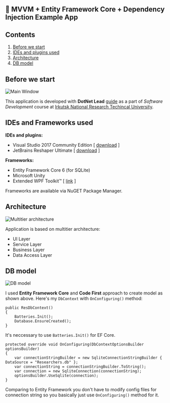 ## 📲 MVVM + Entity Framework Core + Dependency Injection Example App

## Contents

1. [Before we start](#before-we-start)
2. [IDEs and plugins used](#ides-and-frameworks-used)
3. [Architecture](#architecture)
4. [DB model](#db-model)

## Before we start

![Main Window](https://i.imgur.com/O1c2rMI.jpg)

This application is developed with **DotNet Lead** [guide](http://www.dotnetlead.com/wpf-master-detail/application-and-source-code) as a part of *Software Development* course at [Irkutsk National Research Techincal University](http://www.istu.edu/eng/).

## IDEs and Frameworks used

**IDEs and plugins:**
- Visual Studio 2017 Community Edition [ [download](https://visualstudio.microsoft.com/vs/community/) ]
- JetBrains Reshaper Ultimate [ [download](https://www.jetbrains.com/resharper/) ]

**Frameworks:**
- Entity Framework Core 6 (for SQLite)
- Microsoft Unity
- Extended WPF Toolkit™ [ [link](https://github.com/xceedsoftware/wpftoolkit) ]

Frameworks are available via NuGET Package Manager.

## Architecture

![Multitier architecture](https://i.imgur.com/ONsYWpp.png)

Application is based on multitier architecture:
- UI Layer
- Service Layer
- Business Layer
- Data Access Layer

## DB model

![DB model](https://i.imgur.com/xoUWp71.png)

I used **Entity Framework Core** and **Code First** approach to create model as shown above. Here's my `DbContext` with `OnConfiguring()` method:
```CSharp
public ResDbContext()
{
    Batteries.Init();
    Database.EnsureCreated();
}
```
It's neccessary to use `Batteries.Init()` for EF Core.
```CSharp
protected override void OnConfiguring(DbContextOptionsBuilder optionsBuilder)
{
    var connectionStringBuilder = new SqliteConnectionStringBuilder { DataSource = "Researchers.db" };
    var connectionString = connectionStringBuilder.ToString();
    var connection = new SqliteConnection(connectionString);
    optionsBuilder.UseSqlite(connection);
}
```
Comparing to Entity Framework you don't have to modify config files for connection string so you basically just use `OnConfiguring()` method for it.
